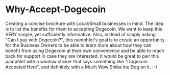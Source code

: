 # Why-Accept-Dogecoin
Creating a concise brochure with Local/Small businesses in mind. The idea is to list the benefits for them to accepting Dogecoin.
We want to keep this VERY simple, yet sufficiently informative. Also, instead of simply asking "Can I pay with Dogecoin?", this pamphlet's goal is to create an opportunity for the Business Owners to be able to learn more about how they can benefit from using Dogecoin at their own convenience and be able to reach back for support in case they are interested.
It would be great to pair this pamphlet with a window sticker that says something like "Dogecoin Accpeted Here", and definitely with a Much Wow Shiba Inu Dog on it. :-)
